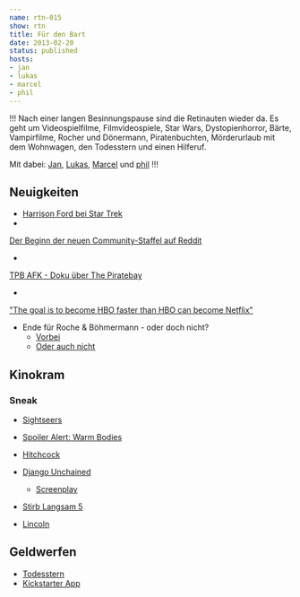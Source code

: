```yaml
---
name: rtn-015
show: rtn
title: Für den Bart
date: 2013-02-20
status: published
hosts:
- jan
- lukas
- marcel
- phil
---
```

!!!
Nach einer langen Besinnungspause sind die Retinauten wieder da. Es geht um Videospielfilme, Filmvideospiele, Star Wars, Dystopienhorror, Bärte, Vampirfilme, Rocher und Dönermann, Piratenbuchten, Mörderurlaub mit dem Wohnwagen, den Todesstern und einen Hilferuf.

Mit dabei: [Jan](https://twitter.com/jvanvinkenroye), [Lukas](https://twitter.com/blubser), [Marcel](https://twitter.com/xartas) und [phil](https://twitter.com/philgrooves)
!!!

## Neuigkeiten

- [Harrison Ford bei Star Trek](http://www.totalfilm.com/news/harrison-ford-confirmed-to-return-as-han-solo-in-star-wars-episode-vii)
-

[Der Beginn der neuen Community-Staffel auf Reddit](http://www.reddit.com/r/community/comments/x6np2/how_i_think_season_4_episode_1_should_start/)

-

[TPB AFK - Doku über The Piratebay](http://www.youtube.com/watch?v=KCAGb7oSwDs)

-

["The goal is to become HBO faster than HBO can become Netflix"](http://www.gq.com/entertainment/movies-and-tv/201302/netflix-founder-reed-hastings-house-of-cards-arrested-development)

- Ende für Roche & Böhmermann - oder doch nicht?
  - [Vorbei](http://www.dwdl.de/nachrichten/39353/keine_fortsetzung_aus_fuer_roche__boehmermann_/)
  - [Oder auch nicht](http://www.tonight.de/news/kino-tv-news/ein-revolutionaerer-pr-gag-roche-boehmermann-geht-weiter.985412)

## Kinokram

### Sneak

- [Sightseers](http://www.imdb.com/title/tt2023690/)
- [Spoiler Alert: Warm Bodies](http://www.imdb.com/title/tt1588173/?ref_=sr_1)
- [Hitchcock](http://www.imdb.com/title/tt0975645)
- [Django Unchained](http://www.imdb.com/title/tt1853728)
  - [Screenplay](http://twcguilds.com/assets/screenplay/django/screenplay.pdf)

- [Stirb Langsam 5](http://www.imdb.com/title/tt1606378/)
- [Lincoln](http://www.imdb.com/title/tt0443272)

## Geldwerfen

- [Todesstern](http://www.kickstarter.com/projects/461687407/kickstarter-open-source-death-star)
- [Kickstarter App](https://itunes.apple.com/de/app/kickstarter-for-iphone/id596961532?l=en&mt=8)
